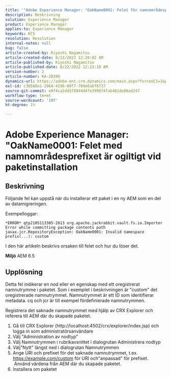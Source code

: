 ```yaml
---
title: '"Adobe Experience Manager: "OakName0001: Felet för namnområdesprefixet är ogiltigt under paketinstallationen'
description: Beskrivning
solution: Experience Manager
product: Experience Manager
applies-to: Experience Manager
keywords: KCS
resolution: Resolution
internal-notes: null
bug: false
article-created-by: Kiyoshi Nagamitsu
article-created-date: 8/22/2022 12:20:02 AM
article-published-by: Kiyoshi Nagamitsu
article-published-date: 8/22/2022 12:23:10 AM
version-number: 2
article-number: KA-20396
dynamics-url: https://adobe-ent.crm.dynamics.com/main.aspx?forceUCI=1&pagetype=entityrecord&etn=knowledgearticle&id=3431d625-b021-ed11-b83e-002248086696
exl-id: c38568e1-2964-4196-80f7-709e6a6f6737
source-git-commit: e8f4ca2dd578944d4fe399074fab461de88ad247
workflow-type: tm+mt
source-wordcount: '197'
ht-degree: 1%

---
```


# Adobe Experience Manager: &quot;OakName0001: Felet med namnområdesprefixet är ogiltigt vid paketinstallation

## Beskrivning


Följande fel kan uppstå när du installerar ett paket i en ny AEM som en del av datamigreringen.

Exempelloggar:


```
*ERROR* qtp2105113305-2613 org.apache.jackrabbit.vault.fs.io.Importer Error while committing package contents path javax.jcr.RepositoryException: OakName0001: Invalid namespace prefix(...): custom
```




I den här artikeln beskrivs orsaken till felet och hur du löser det.

<b>Miljö</b>
AEM 6.5


## Upplösning


Detta fel indikerar en nod eller en egenskap med ett oregistrerat namnutrymme i paketet.
Som i exemplet i beskrivningen är &quot;custom&quot; det oregistrerade namnutrymmet.
Namnutrymmet är ett ID som identifierar metadata. cq och jcr är till exempel fördefinierade namnutrymmen.

Registrera det saknade namnutrymmet med hjälp av CRX Explorer och referera till AEM där du skapade paketet.

1. Gå till CRX Explorer (http://localhost:4502/crx/explorer/index.jsp) och logga in som administratörsanvändare
2. Välj &quot;Administration av nodtyp&quot;
3. Välj Namnutrymmen i rubrikavsnittet i dialogrutan Administrera nodtyp
4. Välj&quot;Nytt&quot; längst ned i dialogrutan Namnutrymmen
5. Ange URI och prefixet för det saknade namnutrymmet, t.ex. https://example.com/custom för URI och&quot;anpassad&quot; för prefixet.
     Använd värdena från AEM där du skapade paketet.
6. Installera om paketet

